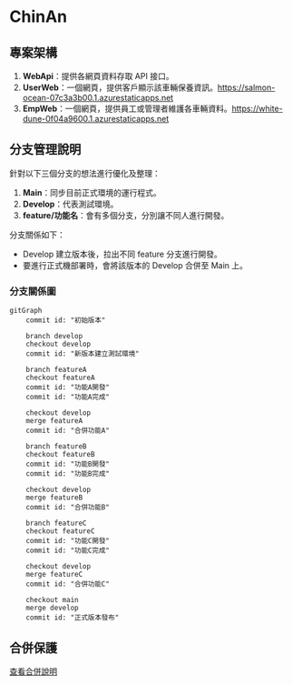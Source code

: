 # ChinAn
  
## 專案架構

1. **WebApi**：提供各網頁資料存取 API 接口。
2. **UserWeb**：一個網頁，提供客戶顯示該車輛保養資訊。<https://salmon-ocean-07c3a3b00.1.azurestaticapps.net>
3. **EmpWeb**：一個網頁，提供員工或管理者維護各車輛資料。<https://white-dune-0f04a9600.1.azurestaticapps.net>


## 分支管理說明

針對以下三個分支的想法進行優化及整理：

1. **Main**：同步目前正式環境的運行程式。
2. **Develop**：代表測試環境。
3. **feature/功能名**：會有多個分支，分別讓不同人進行開發。


分支關係如下：
- Develop 建立版本後，拉出不同 feature 分支進行開發。
- 要進行正式機部署時，會將該版本的 Develop 合併至 Main 上。

### 分支關係圖

```mermaid
gitGraph
    commit id: "初始版本"
    
    branch develop
    checkout develop
    commit id: "新版本建立測試環境"
    
    branch featureA
    checkout featureA
    commit id: "功能A開發"
    commit id: "功能A完成"
    
    checkout develop
    merge featureA
    commit id: "合併功能A"
    
    branch featureB
    checkout featureB
    commit id: "功能B開發"
    commit id: "功能B完成"
    
    checkout develop
    merge featureB
    commit id: "合併功能B"
    
    branch featureC
    checkout featureC
    commit id: "功能C開發"
    commit id: "功能C完成"
    
    checkout develop
    merge featureC
    commit id: "合併功能C"
    
    checkout main
    merge develop
    commit id: "正式版本發布"
```
## 合併保護
[查看合併說明](MERGE_STRATEGY.md)
